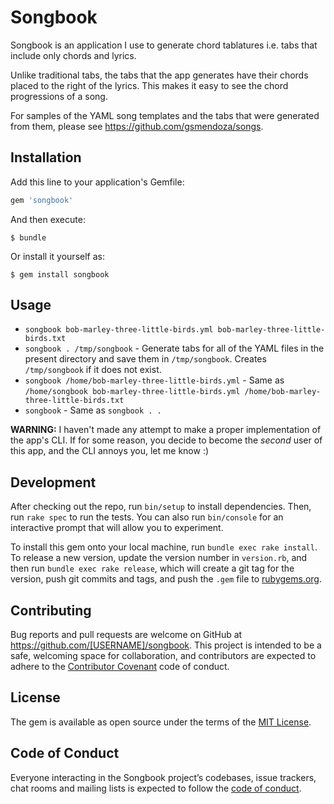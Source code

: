 # Songbook

Songbook is an application I use to generate chord tablatures i.e. tabs that include only chords and lyrics.

Unlike traditional tabs, the tabs that the app generates have their chords placed to the right of the lyrics. This makes it easy to see the chord progressions of a song.

For samples of the YAML song templates and the tabs that were generated from them, please see https://github.com/gsmendoza/songs.

## Installation

Add this line to your application's Gemfile:

```ruby
gem 'songbook'
```

And then execute:

    $ bundle

Or install it yourself as:

    $ gem install songbook

## Usage

* `songbook bob-marley-three-little-birds.yml bob-marley-three-little-birds.txt`
* `songbook . /tmp/songbook` - Generate tabs for all of the YAML files in the present directory and save them in `/tmp/songbook`. Creates `/tmp/songbook` if it does not exist.
* `songbook /home/bob-marley-three-little-birds.yml` - Same as `/home/songbook bob-marley-three-little-birds.yml /home/bob-marley-three-little-birds.txt`
* `songbook` - Same as `songbook . .`

**WARNING:** I haven't made any attempt to make a proper implementation of the app's CLI. If for some reason, you decide to become the _second_ user of this app, and the CLI annoys you, let me know :)

## Development

After checking out the repo, run `bin/setup` to install dependencies. Then, run `rake spec` to run the tests. You can also run `bin/console` for an interactive prompt that will allow you to experiment.

To install this gem onto your local machine, run `bundle exec rake install`. To release a new version, update the version number in `version.rb`, and then run `bundle exec rake release`, which will create a git tag for the version, push git commits and tags, and push the `.gem` file to [rubygems.org](https://rubygems.org).

## Contributing

Bug reports and pull requests are welcome on GitHub at https://github.com/[USERNAME]/songbook. This project is intended to be a safe, welcoming space for collaboration, and contributors are expected to adhere to the [Contributor Covenant](http://contributor-covenant.org) code of conduct.

## License

The gem is available as open source under the terms of the [MIT License](https://opensource.org/licenses/MIT).

## Code of Conduct

Everyone interacting in the Songbook project’s codebases, issue trackers, chat rooms and mailing lists is expected to follow the [code of conduct](https://github.com/[USERNAME]/songbook/blob/master/CODE_OF_CONDUCT.md).
